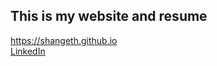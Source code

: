 
## This is my website and resume
https://shangeth.github.io<br>
[LinkedIn](https://www.linkedin.com/in/shangeth)

